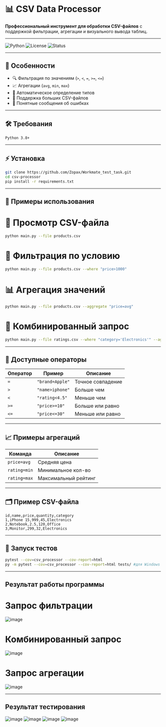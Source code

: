 # 📊 CSV Data Processor

**Профессиональный инструмент для обработки CSV-файлов** с поддержкой фильтрации, агрегации и визуального вывода таблиц.

---

![Python](https://img.shields.io/badge/python-3.8%2B-blue)
![License](https://img.shields.io/badge/license-MIT-green)
![Status](https://img.shields.io/badge/status-active-brightgreen)

---

## 🌟 Особенности

- 🔍 Фильтрация по значениям (`>`, `<`, `=`, `>=`, `<=`)
- 📈 Агрегации (`avg`, `min`, `max`)
- 🧠 Автоматическое определение типов
- 📂 Поддержка больших CSV-файлов
- 🚫 Понятные сообщения об ошибках

---

## 🛠️ Требования

```bash
Python 3.8+
``` 

---

## ⚡ Установка

```bash
git clone https://github.com/Zopax/Workmate_test_task.git
cd csv-processor
pip install -r requirements.txt
```

---

## 🚀 Примеры использования
# 📄 Просмотр CSV-файла
```bash
python main.py --file products.csv
```
# 🔎 Фильтрация по условию
```bash
python main.py --file products.csv --where "price>1000"
```
# 📊 Агрегация значений
```bash
python main.py --file products.csv --aggregate "price=avg"
```
# 🔗 Комбинированный запрос
```bash
python main.py --file ratings.csv --where "category='Electronics'" --aggregate "rating=max"
```

---

## 🧮 Доступные операторы
| Оператор | Пример           | Описание          |
| -------- | ---------------- | ----------------- |
| `=`      | `"brand=Apple"`  | Точное совпадение |
| `>`      | `"name>iphone"`  | Больше чем        |
| `<`      | `"rating<4.5"`   | Меньше чем        |
| `>=`     | `"price>=10"`    | Больше или равно  |
| `<=`     | `"price<=30"`    | Меньше или равно  |

---

## 📈 Примеры агрегаций
| Команда        | Описание             |
| -------------- | -------------------- |
| `price=avg`    | Средняя цена         |
| `rating=min`   | Минимальное кол-во   |
| `rating=max`   | Максимальный рейтинг |

---

## 🗂️ Пример CSV-файла
```scv
id,name,price,quantity,category
1,iPhone 15,999,45,Electronics
2,Notebook,2.5,120,Office
3,Monitor,299,32,Electronics
```

---

## 🧪 Запуск тестов
```bash
pytest --cov=csv_processor --cov-report=html
py -m pytest --cov=csv_processor --cov-report=html tests/ #для Windows
```
---

## Результат работы программы
# Запрос фильтрации 
![image](https://github.com/user-attachments/assets/a2b305fd-c484-4855-ad47-4c8585b4a38f)
# Комбинированный запрос
![image](https://github.com/user-attachments/assets/bc0a0984-07cd-412e-a672-2427bffb788c)
# Запрос агрегации
![image](https://github.com/user-attachments/assets/7086f553-8d93-474c-bb2b-851a1d6feb3b)

---

## Результат тестирования
![image](https://github.com/user-attachments/assets/798e95a3-1d91-4ec3-b0ad-aa2f7ba90503)
![image](https://github.com/user-attachments/assets/a65fe787-5d92-4dd3-ba0d-6152bc4fd798)
![image](https://github.com/user-attachments/assets/f3614dc1-782f-472a-b165-a5f65d4a94bf)
![image](https://github.com/user-attachments/assets/5268d8f9-39bb-4352-96cc-1ab8d1af68e6)







